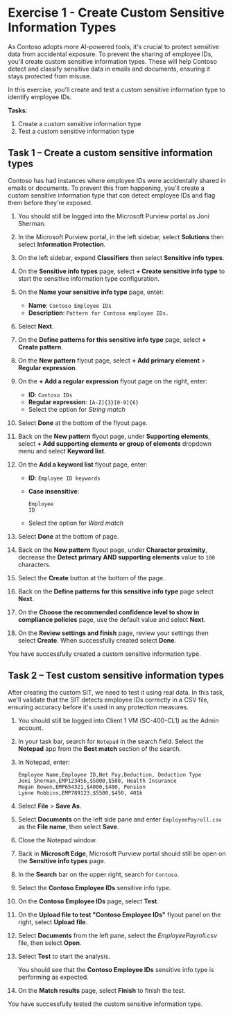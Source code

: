 # Exercise 1 - Create Custom Sensitive Information Types

As Contoso adopts more AI-powered tools, it's crucial to protect sensitive data from accidental exposure. To prevent the sharing of employee IDs, you'll create custom sensitive information types. These will help Contoso detect and classify sensitive data in emails and documents, ensuring it stays protected from misuse.

In this exercise, you'll create and test a custom sensitive information type to identify employee IDs.

**Tasks**:

1. Create a custom sensitive information type
1. Test a custom sensitive information type

## Task 1 – Create a custom sensitive information types

Contoso has had instances where employee IDs were accidentally shared in emails or documents. To prevent this from happening, you'll create a custom sensitive information type that can detect employee IDs and flag them before they're exposed.

1. You should still be logged into the Microsoft Purview portal as Joni Sherman.

1. In the Microsoft Purview portal, in the left sidebar, select **Solutions** then select **Information Protection**.

1. On the left sidebar, expand **Classifiers** then select **Sensitive info types**.

1. On the **Sensitive info types** page, select **+ Create sensitive info type** to start the sensitive information type configuration.

1. On the **Name your sensitive info type** page, enter:

    - **Name**: `Contoso Employee IDs`
    - **Description**: `Pattern for Contoso employee IDs.`

1. Select **Next**.

1. On the **Define patterns for this sensitive info type** page, select **+ Create pattern**.

1. On the **New pattern** flyout page, select **+ Add primary element** > **Regular expression**.

1. On the **+ Add a regular expression​** flyout page on the right, enter:

    - **ID**: `Contoso IDs`
    - **Regular expression**: `[A-Z]{3}[0-9]{6}`
    - Select the option for _String match_

1. Select **Done** at the bottom of the flyout page.

1. Back on the **New pattern** flyout page, under **Supporting elements**, select **+ Add supporting elements or group of elements** dropdown menu and select **Keyword list**.

1. On the **Add a keyword list** flyout page, enter:

    - **ID**: `Employee ID keywords`
    - **Case insensitive**:

      ```text
      Employee
      ID
      ```

    - Select the option for _Word match_

1. Select **Done** at the bottom of page.

1. Back on the **New pattern** flyout page, under **Character proximity**, decrease the **Detect primary AND supporting elements** value to `100` characters.

1. Select the **Create** button at the bottom of the page.

1. Back on the **Define patterns for this sensitive info type** page select **Next**.

1. On the **Choose the recommended confidence level to show in compliance policies** page, use the default value and select **Next**.

1. On the **Review settings and finish** page, review your settings then select **Create**. When successfully created select **Done**.

You have successfully created a custom sensitive information type.

## Task 2 – Test custom sensitive information types

After creating the custom SIT, we need to test it using real data. In this task, we'll validate that the SIT detects employee IDs correctly in a CSV file, ensuring accuracy before it's used in any protection measures.

1. You should still be logged into Client 1 VM (SC-400-CL1) as the Admin account.

1. In your task bar, search for `Notepad` in the search field. Select the **Notepad** app from the **Best match** section of the search.

1. In Notepad, enter:

    ``` text
    Employee Name,Employee ID,Net Pay,Deduction, Deduction Type
    Joni Sherman,EMP123456,$5000,$500, Health Insurance
    Megan Bowen,EMP654321,$4000,$400, Pension
    Lynne Robbins,EMP789123,$5500,$450, 401k
    ```

1. Select **File** > **Save As**.

1. Select **Documents** on the left side pane and enter `EmployeePayroll.csv` as the **File name**, then select **Save**.

1. Close the Notepad window.

1. Back in **Microsoft Edge**, Microsoft Purview portal should still be open on the **Sensitive info types** page.

1. In the **Search** bar on the upper right, search for `Contoso`.

1. Select the **Contoso Employee IDs** sensitive info type.

1. On the **Contoso Employee IDs** page, select **Test**.

1. On the **Upload file to test "Contoso Employee IDs"** flyout panel on the right, select **Upload file**.

1. Select **Documents** from the left pane, select the _EmployeePayroll.csv_ file, then select **Open**.

1. Select **Test** to start the analysis.

   You should see that the **Contoso Employee IDs** sensitive info type is performing as expected.

1. On the **Match results** page, select **Finish** to finish the test.

You have successfully tested the custom sensitive information type.
